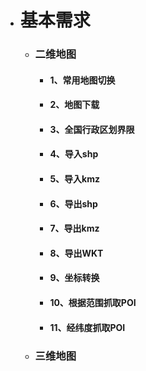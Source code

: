 - # 基本需求
    - ### 二维地图
        - #### 1、常用地图切换
        - #### 2、地图下载
        - #### 3、全国行政区划界限
        - #### 4、导入shp
        - #### 5、导入kmz
        - #### 6、导出shp
        - #### 7、导出kmz
        - #### 8、导出WKT
        - #### 9、坐标转换
        - #### 10、根据范围抓取POI
        - #### 11、经纬度抓取POI
    - ### 三维地图